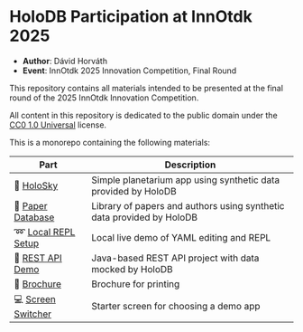# HoloDB Participation at InnOtdk 2025

- **Author**: Dávid Horváth
- **Event**: InnOtdk 2025 Innovation Competition, Final Round

This repository contains all materials intended to be presented
at the final round of the 2025 InnOtdk Innovation Competition.

All content in this repository is dedicated to the public domain under the
[CC0 1.0 Universal](https://creativecommons.org/publicdomain/zero/1.0/legalcode)
license.

This is a monorepo containing the following materials:

| Part | Description |
| --- | --- |
| :stars: [HoloSky](holosky/) | Simple planetarium app using synthetic data provided by HoloDB |
| :page_facing_up: [Paper Database](paper-database/) | Library of papers and authors using synthetic data provided by HoloDB |
| :loop: [Local REPL Setup](local-repl-setup/) | Local live demo of YAML editing and REPL |
| :link: [REST API Demo](rest-demo/) | Java-based REST API project with data mocked by HoloDB |
| :blue_book: [Brochure](brochure/) | Brochure for printing |
| :computer: [Screen Switcher](screen-switcher/) | Starter screen for choosing a demo app |
